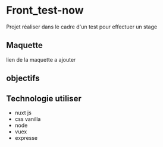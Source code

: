 # Front_test-now

Projet réaliser dans le cadre d'un test pour effectuer un stage 

## Maquette 

lien de la maquette a ajouter 

## objectifs 


## Technologie utiliser 

  + nuxt js 
  + css vanilla 
  + node 
  + vuex 
  + expresse 
